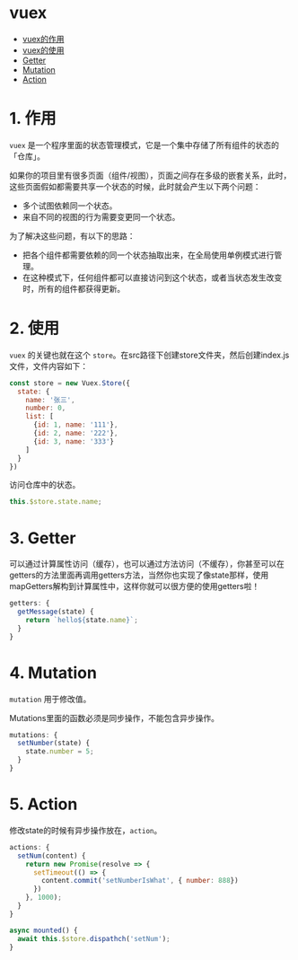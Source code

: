 # vuex

- [vuex的作用](#1-作用)
- [vuex的使用](#2-使用)
- [Getter](#3-Getter)
- [Mutation](#4-Mutation)
- [Action](#5-Action)


# 1. 作用
`vuex` 是一个程序里面的状态管理模式，它是一个集中存储了所有组件的状态的「仓库」。

如果你的项目里有很多页面（组件/视图），页面之间存在多级的嵌套关系，此时，这些页面假如都需要共享一个状态的时候，此时就会产生以下两个问题：

- 多个试图依赖同一个状态。
- 来自不同的视图的行为需要变更同一个状态。

为了解决这些问题，有以下的思路：
- 把各个组件都需要依赖的同一个状态抽取出来，在全局使用单例模式进行管理。
- 在这种模式下，任何组件都可以直接访问到这个状态，或者当状态发生改变时，所有的组件都获得更新。


# 2. 使用
`vuex` 的关键也就在这个 `store`。在src路径下创建store文件夹，然后创建index.js文件，文件内容如下：

```js
const store = new Vuex.Store({
  state: {
    name: '张三',
    number: 0,
    list: [
      {id: 1, name: '111'},
      {id: 2, name: '222'},
      {id: 3, name: '333'}
    ]
  }
})
```

访问仓库中的状态。

```js
this.$store.state.name;
```



# 3. Getter
可以通过计算属性访问（缓存），也可以通过方法访问（不缓存），你甚至可以在getters的方法里面再调用getters方法，当然你也实现了像state那样，使用mapGetters解构到计算属性中，这样你就可以很方便的使用getters啦！

```js
getters: {
  getMessage(state) {
    return `hello${state.name}`;
  }
}
```



# 4. Mutation
`mutation` 用于修改值。

Mutations里面的函数必须是同步操作，不能包含异步操作。

```js
mutations: {
  setNumber(state) {
    state.number = 5;
  }
}
```


# 5. Action
修改state的时候有异步操作放在，`action`。

```js
actions: {
  setNum(content) {
    return new Promise(resolve => {
      setTimeout(() => {
        content.commit('setNumberIsWhat', { number: 888})
      })
    }, 1000); 
  }
}
```

```js
async mounted() {
  await this.$store.dispathch('setNum');
}
```